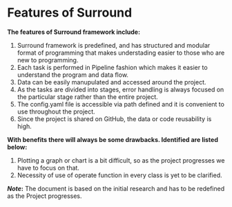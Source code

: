 # Features of Surround

**The features of Surround framework include:**

1. Surround framework is predefined, and has structured and modular format of programming that makes understading easier to those who are new to programming.
2. Each task is performed in Pipeline fashion which makes it easier to understand the program and data flow.
3. Data can be easily manupulated and accessed around the project.
4. As the tasks are divided into stages, error handling is always focused on the particular stage rather than the entire project.
5. The config.yaml file is accessible via path defined and it is convenient to use throughout the project.
6. Since the project is shared on GitHub, the data or code reusability is high.

**With benefits there will always be some drawbacks. Identified are listed below:**

1. Plotting a graph or chart is a bit difficult, so as the project progresses we have to focus on that.
2. Necessity of use of operate function in every class is yet to be clarified.

**_Note_:** The document is based on the initial research and has to be redefined as the Project progresses.

